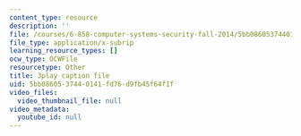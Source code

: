 ```yaml
---
content_type: resource
description: ''
file: /courses/6-858-computer-systems-security-fall-2014/5bb0860537440141fd76d9fb45f64f1f_WG5UbMrUiLU.srt
file_type: application/x-subrip
learning_resource_types: []
ocw_type: OCWFile
resourcetype: Other
title: 3play caption file
uid: 5bb08605-3744-0141-fd76-d9fb45f64f1f
video_files:
  video_thumbnail_file: null
video_metadata:
  youtube_id: null
---
```

